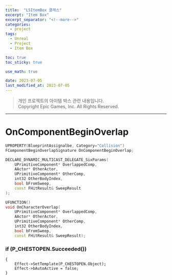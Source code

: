 ```yaml
---
title:  "LSItemBox 클래스"
excerpt: "Item Box"
excerpt_separator: "<!--more-->"
categories:
  - project
tags:
  - Unreal
  - Project
  - Item Box

toc: true
toc_sticky: true

use_math: true

date: 2023-07-05
last_modified_at: 2023-07-05
---
```

> 개인 프로젝트의 아이템 박스 관련 내용입니다.  
> Copyright Epic Games, Inc. All Rights Reserved.
---


#  OnComponentBeginOverlap

```cpp
UPROPERTY(BlueprintAssignalbe, Category="Collision")
FComponentBeginOverlapSignature OnComponentBeginOverlap;

DECLARE_DYNAMIC_MULTICAST_DELEGATE_SixParams(
    UPrimitiveComponent* OverlappedComp,
	AActor* OtherActor,
	UPrimitiveComponent* OtherComp,
	int32 OtherBodyIndex,
	bool bFromSweep,
	const FHitResult& SweepResult
);

UFUNCTION()
void OnCharacterOverlap(
    UPrimitiveComponent* OverlappedComp,
	AActor* OtherActor,
	UPrimitiveComponent* OtherComp,
	int32 OtherBodyIndex,
	bool bFromSweep,
	const FHitResult& SweepResult);

```


### if (P_CHESTOPEN.Succeeded())
	{
		Effect->SetTemplate(P_CHESTOPEN.Object);
		Effect->bAutoActive = false;
	}